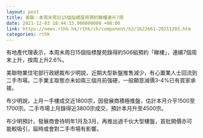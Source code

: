 ```yaml
---
layout: post
title: 美聯：本周末周日15個指標屋苑預約睇樓連升7周
date: 2021-12-03 18:44:15.000000000 +08:00
link: https://news.rthk.hk/rthk/ch/component/k2/1622661-20211203.htm
categories: rthk
---
```


有地產代理表示，本周末周日15個指標屋苑錄得約506組預約「睇樓」，連續7個周末上升，按周上升2.6%。

美聯物業住宅部行政總裁布少明說，近期大型新盤推售減少，有心置業人士回流到二手市場。二手業主取態亦未如兩三個月前強硬，一般願意減價3-4%已有買家承接。

布少明說，上月一手樓成交近1800宗，因發展商積極推盤，估計本月介乎1500至1700宗。二手市場上月錄得近3800宗成交，預計本月升至4500宗。

布少明預計，發展商會待明年1月及3月，再推出過千伙大型樓盤，首批開價亦可能較吸引，屆時或會對二手市場有影響。
